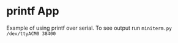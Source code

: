 printf App
==========

Example of using printf over serial. To see output run `miniterm.py /dev/ttyACM0 38400`

